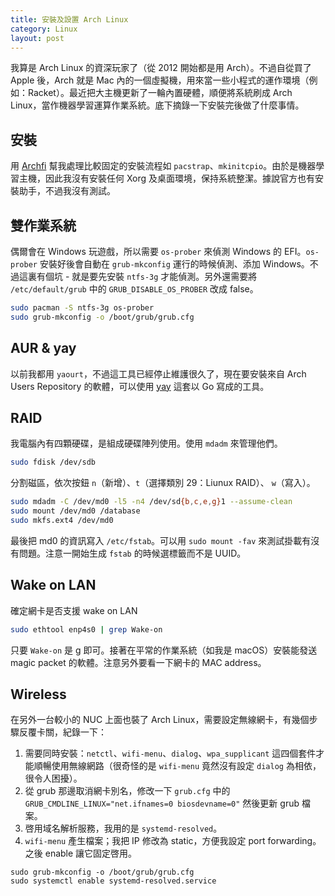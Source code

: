 ```yaml
---
title: 安裝及設置 Arch Linux
category: Linux
layout: post
---
```


我算是 Arch Linux 的資深玩家了（從 2012 開始都是用 Arch）。不過自從買了 Apple 後，Arch 就是 Mac 內的一個虛擬機，用來當一些小程式的運作環境（例如：Racket）。最近把大主機更新了一輪內置硬體，順便將系統刷成 Arch Linux，當作機器學習運算作業系統。底下摘錄一下安裝完後做了什麼事情。

## 安裝

用 [Archfi](https://github.com/MatMoul/archfi) 幫我處理比較固定的安裝流程如 `pacstrap`、`mkinitcpio`。由於是機器學習主機，因此我沒有安裝任何 Xorg 及桌面環境，保持系統整潔。據說官方也有安裝助手，不過我沒有測試。

## 雙作業系統

偶爾會在 Windows 玩遊戲，所以需要 `os-prober` 來偵測 Windows 的 EFI。`os-prober` 安裝好後會自動在 `grub-mkconfig` 運行的時候偵測、添加 Windows。不過這裏有個坑 - 就是要先安裝 `ntfs-3g` 才能偵測。另外還需要將 `/etc/default/grub` 中的 `GRUB_DISABLE_OS_PROBER` 改成 false。

```bash
sudo pacman -S ntfs-3g os-prober
sudo grub-mkconfig -o /boot/grub/grub.cfg
```

## AUR & yay

以前我都用 `yaourt`，不過這工具已經停止維護很久了，現在要安裝來自 Arch Users Repository 的軟體，可以使用 [yay](https://github.com/Jguer/yay) 這套以 Go 寫成的工具。

## RAID

我電腦內有四顆硬碟，是組成硬碟陣列使用。使用 `mdadm` 來管理他們。

```bash
sudo fdisk /dev/sdb
```

分割磁區，依次按鈕 `n`（新增）、`t`（選擇類別 29：Liunux RAID）、 `w`（寫入）。

```bash
sudo mdadm -C /dev/md0 -l5 -n4 /dev/sd{b,c,e,g}1 --assume-clean
sudo mount /dev/md0 /database
sudo mkfs.ext4 /dev/md0
```

最後把 md0 的資訊寫入 `/etc/fstab`。可以用 `sudo mount -fav` 來測試掛載有沒有問題。注意一開始生成 `fstab` 的時候選標籤而不是 UUID。

## Wake on LAN

確定網卡是否支援 wake on LAN

```bash
sudo ethtool enp4s0 | grep Wake-on
```

只要 `Wake-on` 是 g 即可。接著在平常的作業系統（如我是 macOS）安裝能發送 magic packet 的軟體。注意另外要看一下網卡的 MAC address。

## Wireless

在另外一台較小的 NUC 上面也裝了 Arch Linux，需要設定無線網卡，有幾個步驟反覆卡關，紀錄一下：

1. 需要同時安裝：`netctl`、`wifi-menu`、`dialog`、`wpa_supplicant` 這四個套件才能順暢使用無線網路（很奇怪的是 `wifi-menu` 竟然沒有設定 `dialog` 為相依，很令人困擾）。
2. 從 grub 那邊取消網卡別名，修改一下 `grub.cfg` 中的 `GRUB_CMDLINE_LINUX="net.ifnames=0 biosdevname=0"` 然後更新 grub 檔案。
3. 啓用域名解析服務，我用的是 `systemd-resolved`。
4. `wifi-menu` 產生檔案；我把 IP 修改為 static，方便我設定 port forwarding。之後 enable 讓它固定啓用。

```
sudo grub-mkconfig -o /boot/grub/grub.cfg
sudo systemctl enable systemd-resolved.service
```
